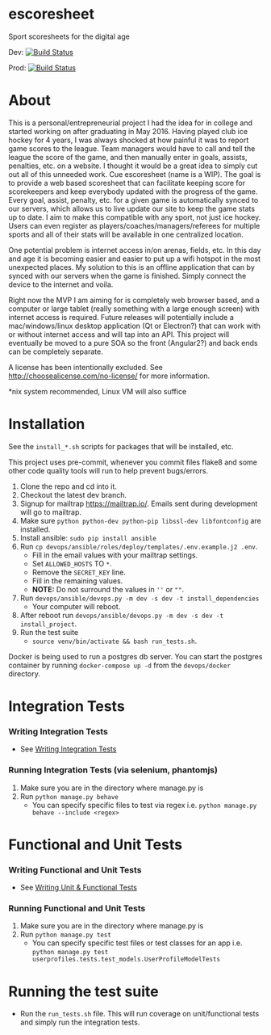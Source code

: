 # escoresheet
Sport scoresheets for the digital age

Dev: [![Build Status](https://travis-ci.org/hmgoalie35/escoresheet.svg?branch=dev)](https://travis-ci.org/hmgoalie35/escoresheet)

Prod: [![Build Status](https://travis-ci.org/hmgoalie35/escoresheet.svg?branch=master)](https://travis-ci.org/hmgoalie35/escoresheet)

# About
This is a personal/entrepreneurial project I had the idea for in college and started working on after graduating in May 2016. Having played club ice hockey for 4 years, I was always shocked at how painful it was to report game scores to the league. Team managers would have to call and tell the league the score of the game, and then manually enter in goals, assists, penalties, etc. on a website. I thought it would be a great idea to simply cut out all of this unneeded work. Cue escoresheet (name is a WIP). The goal is to provide a web based scoresheet that can facilitate keeping score for scorekeepers and keep everybody updated with the progress of the game. Every goal, assist, penalty, etc. for a given game is automatically synced to our servers, which allows us to live update our site to keep the game stats up to date. I aim to make this compatible with any sport, not just ice hockey. Users can even register as players/coaches/managers/referees for multiple sports and all of their stats will be available in one centralized location.

One potential problem is internet access in/on arenas, fields, etc. In this day and age it is becoming easier and easier to put up a wifi hotspot in the most unexpected places. My solution to this is an offline application that can by synced with our servers when the game is finished. Simply connect the device to the internet and voila. 

Right now the MVP I am aiming for is completely web browser based, and a computer or large tablet (really something with a large enough screen) with internet access is required. Future releases will potentially include a mac/windows/linux desktop application (Qt or Electron?) that can work with or without internet access and will tap into an API. This project will eventually be moved to a pure SOA so the front (Angular2?) and back ends can be completely separate.

A license has been intentionally excluded. See http://choosealicense.com/no-license/ for more information.

*nix system recommended, Linux VM will also suffice

# Installation

See the `install_*.sh` scripts for packages that will be installed, etc.

This project uses pre-commit, whenever you commit files flake8 and some other code quality tools will run to help prevent bugs/errors.

1. Clone the repo and cd into it.
2. Checkout the latest dev branch.
3. Signup for mailtrap https://mailtrap.io/. Emails sent during development will go to mailtrap.
4. Make sure `python python-dev python-pip libssl-dev libfontconfig` are installed.
5. Install ansible: `sudo pip install ansible`
6. Run `cp devops/ansible/roles/deploy/templates/.env.example.j2 .env`.
    * Fill in the email values with your mailtrap settings.
    * Set `ALLOWED_HOSTS` TO `*`.
    * Remove the `SECRET_KEY` line.
    * Fill in the remaining values.
    * **NOTE:** Do not surround the values in `''` or `""`.
7. Run `devops/ansible/devops.py -m dev -s dev -t install_dependencies`
    * Your computer will reboot.
8. After reboot run `devops/ansible/devops.py -m dev -s dev -t install_project`.
9. Run the test suite
    * `source venv/bin/activate && bash run_tests.sh`.

Docker is being used to run a postgres db server. You can start the postgres container by running `docker-compose up -d` from the `devops/docker` directory.

# Integration Tests

### Writing Integration Tests
  * See [Writing Integration Tests](https://github.com/hmgoalie35/escoresheet/wiki/Writing-Integration-Tests)

### Running Integration Tests (via selenium, phantomjs)
1. Make sure you are in the directory where manage.py is
2. Run `python manage.py behave`
    * You can specify specific files to test via regex i.e. `python manage.py behave --include <regex>`

# Functional and Unit Tests

### Writing Functional and Unit Tests
  * See [Writing Unit & Functional Tests](https://github.com/hmgoalie35/escoresheet/wiki/Writing-Unit-&-Functional-Tests)

### Running Functional and Unit Tests
1. Make sure you are in the directory where manage.py is
2. Run `python manage.py test`
    * You can specify specific test files or test classes for an app i.e. `python manage.py test userprofiles.tests.test_models.UserProfileModelTests`

# Running the test suite
* Run the `run_tests.sh` file. This will run coverage on unit/functional tests and simply run the integration tests.
